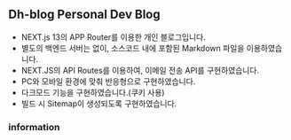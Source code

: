 ## Dh-blog Personal Dev Blog

- NEXT.js 13의 APP Router를 이용한 개인 블로그입니다.
- 별도의 백엔드 서버는 없이, 소스코드 내에 포함된 Markdown 파일을 이용하였습니다.
- NEXT.JS의 API Routes를 이용하여, 이메일 전송 API를 구현하였습니다.
- PC와 모바일 환경에 맞춰 반응형으로 구현하였습니다.
- 다크모드 기능을 구현하였습니다.(쿠키 사용)
- 빌드 시 Sitemap이 생성되도록 구현하였습니다.

### information
